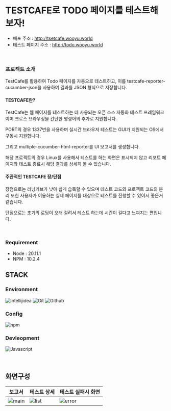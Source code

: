 # TESTCAFE로 TODO 페이지를 테스트해보자!
+ 배포 주소 : http://tsetcafe.wooyu.world
+ 테스트 페이지 주소 : http://todo.wooyu.world
<br/>

### 프로젝트 소개
TestCafe를 활용하여 Todo 페이지를 자동으로 테스트하고, 이를 testcafe-reporter-cucumber-json을 사용하여 결과를 JSON 형식으로 저장합니다.

#### TESTCAFE란?
TestCafe는 웹 페이지를 테스트하는 데 사용되는 오픈 소스 자동화 테스트 프레임워크이며 크로스 브라우징을 간단한 명령어의 추가로 지원합니다.

PORT의 경우 1337번을 사용하며 실시간 브라우저 테스트는 GUI가 지원되는 OS에서 구동시 지원합니다.

그리고 multiple-cucumber-html-reporter를 UI 보고서를 생성합니다. 

해당 프로젝트의 경우 Linux를 사용해서 테스트를 하는 화면은 표시되지 않고 리포트 페이지와 테스트 종료시 해당 결과를 상세히 볼 수 있습니다.

#### 주관적인 TESTCAFE 장/단점
장점으로는 러닝커브가 낮아 쉽게 습득할 수 있으며 테스트 코드와 프로젝트 코드의 분리 또한 사용자가 이용하는 실제 페이지를 대상으로 테스트를 진행할 수 있어서 좋은거 같습니다.

단점으로는 초기의 로딩이 오래 걸려서 테스트 하는데 시간이 길다고 느껴지는 편입니다.


<br/>


### Requirement
+ Node : 20.11.1
+ NPM : 10.2.4


## STACK
### Environment
![intellijidea](https://img.shields.io/badge/intellijidea-000000?style=for-the-badge&logo=intellijidea)
<img src="https://camo.githubusercontent.com/8d433710b84192cd318b602aadcf296eed6c443fea42c2f06fba2ce65a49a412/68747470733a2f2f696d672e736869656c64732e696f2f62616467652f4769742d4630353033323f7374796c653d666f722d7468652d6261646765266c6f676f3d476974266c6f676f436f6c6f723d7768697465" alt="Git" data-canonical-src="https://img.shields.io/badge/Git-F05032?style=for-the-badge&amp;logo=Git&amp;logoColor=white" style="max-width: 100%;">  <img src="https://camo.githubusercontent.com/dc4e9f7ea9597ea5a27629a36afb9ef8697569c621ccb42369070012b4092ae1/68747470733a2f2f696d672e736869656c64732e696f2f62616467652f4769744875622d3138313731373f7374796c653d666f722d7468652d6261646765266c6f676f3d476974487562266c6f676f436f6c6f723d7768697465" alt="Github" data-canonical-src="https://img.shields.io/badge/GitHub-181717?style=for-the-badge&amp;logo=GitHub&amp;logoColor=white" style="max-width: 100%;">


### Config
![npm](https://img.shields.io/badge/npm-C71A36?style=for-the-badge&logo=npm)

### Devleopment
![Javascript](https://img.shields.io/badge/javascript-444444?style=for-the-badge&logo=javascript)

<br/>

## 화면구성
|보고서|테스트 상세|테스트 실패시 화면|
|------|---|---|
|![main](https://github.com/wooyoung294/testcafetutorial/assets/160103260/0eb3923a-df84-461a-8bf0-81babaf68f22)|![list](https://github.com/wooyoung294/testcafetutorial/assets/160103260/7528b799-6b12-444c-b878-ff2bfa7861ed)|![error](https://github.com/wooyoung294/testcafetutorial/assets/160103260/729b89f1-8575-4e34-9b78-a6d910ae94fe)|

